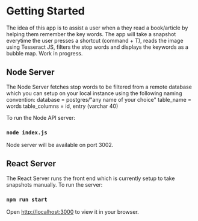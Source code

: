 # Getting Started 

The idea of this app is to assist a user when a they read a book/article by helping them remember the key words. The app will take a snapshot everytime the user presses a shortcut (command + T), reads the image using Tesseract JS, filters the stop words and displays the keywords as a bubble map. Work in progress.

## Node Server

The Node Server fetches stop words to be filtered from a remote database which you can setup on your local instance using the following naming convention:
database = postgres/"any name of your choice"
table_name = words
table_columns = id, entry (varchar 40)

To run the Node API server:
### `node index.js`
Node server will be available on port 3002.

## React Server
The React Server runs the front end which is currently setup to take snapshots manually. To run the server: 

### `npm run start`

Open [http://localhost:3000](http://localhost:3000) to view it in your browser.
